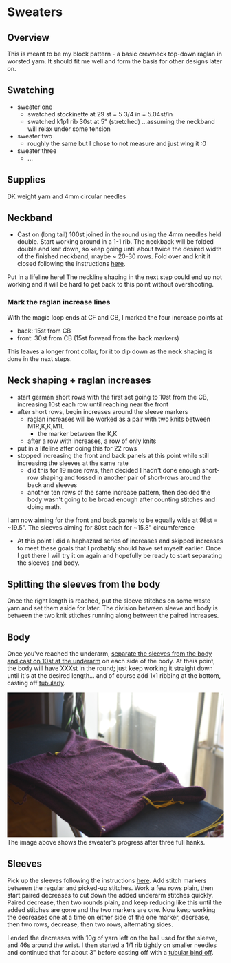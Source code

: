 # Sweaters

## Overview
This is meant to be my block pattern - a basic crewneck top-down raglan in worsted yarn. It should fit me well and form the basis for other designs later on.

## Swatching
* sweater one
	- swatched stockinette at 29 st = 5 3/4 in = 5.04st/in
	- swatched k1p1 rib 30st at 5" (stretched) ...assuming the neckband will relax under some tension
* sweater two
	- roughly the same but I chose to not measure and just wing it :0
* sweater three
	- ...

## Supplies
DK weight yarn and 4mm circular needles

## Neckband
* Cast on (long tail) 100st joined in the round using the 4mm needles held double. Start working around in a 1-1 rib. The neckback will be folded double and knit down, so keep going until about twice the desired width of the finished neckband, maybe ~ 20-30 rows. Fold over and knit it closed following the instructions [here](https://www.youtube.com/watch?v=RYyvunQzRNg).

Put in a lifeline here! The neckline shaping in the next step could end up not working and it will be hard to get back to this point without overshooting. 

### Mark the raglan increase lines
With the magic loop ends at CF and CB, I marked the four increase points at
* back: 15st from CB
* front: 30st from CB (15st forward from the back markers)

This leaves a longer front collar, for it to dip down as the neck shaping is done in the next steps. 

## Neck shaping + raglan increases
* start german short rows with the first set going to 10st from the CB, increasing 10st each row until reaching near the front
* after short rows, begin increases around the sleeve markers
    * raglan increases will be worked as a pair with two knits between M1R,K,K,M1L 
        * the marker between the K,K
    * after a row with increases, a row of only knits
* put in a lifeline after doing this for 22 rows
* stopped increasing the front and back panels at this point while still increasing the sleeves at the same rate
	* did this for 19 more rows, then decided I hadn't done enough short-row shaping and tossed in another pair of short-rows around the back and sleeves
	* another ten rows of the same increase pattern, then decided the body wasn't going to be broad enough after counting stitches and doing math. 

I am now aiming for the front and back panels to be equally wide at 98st = ~19.5". The sleeves aiming for 80st each for ~15.8" circumference

* At this point I did a haphazard series of increases and skipped increases to meet these goals that I probably should have set myself earlier. Once I get there I will try it on again and hopefully be ready to start separating the sleeves and body. 


## Splitting the sleeves from the body

Once the right length is reached, put the sleeve stitches on some waste yarn and set them aside for later. The division between sleeve and body is between the two knit stitches running along between the paired increases.

## Body

Once you've reached the underarm, [separate the sleeves from the body and cast on 10st at the underarm](https://www.youtube.com/watch?v=cmaIYuHHlt8) on each side of the body. At theis point, the body will have XXXst in the round; just keep working it straight down until it's at the desired length... and of course add 1x1 ribbing at the bottom, casting off [tubularly](https://www.youtube.com/watch?v=0jPMLIE7ac8).

![sweater body has been started, sleeves held for later](body-started.jpg)
The image above shows the sweater's progress after three full hanks. 


## Sleeves

Pick up the sleeves following the instructions [here](https://www.youtube.com/watch?v=euTp37dlhlM). Add stitch markers between the regular and picked-up stitches. Work a few rows plain, then start paired decreases to cut down the added underarm stitches quickly. Paired decrease, then two rounds plain, and keep reducing like this until the added stitches are gone and the two markers are one. Now keep working the decreases one at a time on either side of the one marker, decrease, then two rows, decrease, then two rows, alternating sides. 

I ended the decreases with 10g of yarn left on the ball used for the sleeve, and 46s around the wrist. I then started a 1/1 rib tightly on smaller needles and continued that for about 3" before casting off with a [tubular bind off](https://www.youtube.com/watch?v=0jPMLIE7ac8). 

